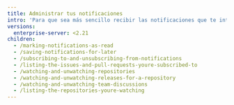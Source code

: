 ```yaml
---
title: Administrar tus notificaciones
intro: 'Para que sea más sencillo recibir las notificaciones que te interesan, puedes marcar notificaciones como leer, suscribir y cancelar la suscripción de notificaciones y ver y dejar de ver repositorios.'
versions:
  enterprise-server: <2.21
children:
  - /marking-notifications-as-read
  - /saving-notifications-for-later
  - /subscribing-to-and-unsubscribing-from-notifications
  - /listing-the-issues-and-pull-requests-youre-subscribed-to
  - /watching-and-unwatching-repositories
  - /watching-and-unwatching-releases-for-a-repository
  - /watching-and-unwatching-team-discussions
  - /listing-the-repositories-youre-watching
---
```


